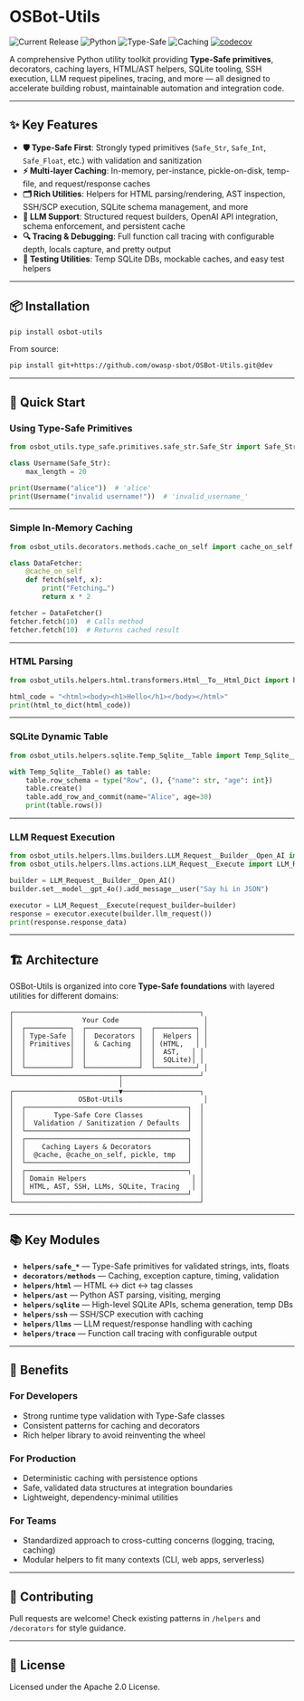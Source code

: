 # OSBot-Utils

![Current Release](https://img.shields.io/badge/release-v2.84.0-blue)
![Python](https://img.shields.io/badge/python-3.8+-green)
![Type-Safe](https://img.shields.io/badge/Type--Safe-✓-brightgreen)
![Caching](https://img.shields.io/badge/Caching-Built--In-orange)
[![codecov](https://codecov.io/gh/owasp-sbot/OSBot-Utils/graph/badge.svg?token=GNVW0COX1N)](https://codecov.io/gh/owasp-sbot/OSBot-Utils)

A comprehensive Python utility toolkit providing **Type-Safe primitives**, decorators, caching layers, HTML/AST helpers, SQLite tooling, SSH execution, LLM request pipelines, tracing, and more — all designed to accelerate building robust, maintainable automation and integration code.

---

## ✨ Key Features

* **🛡️ Type-Safe First**: Strongly typed primitives (`Safe_Str`, `Safe_Int`, `Safe_Float`, etc.) with validation and sanitization
* **⚡ Multi-layer Caching**: In-memory, per-instance, pickle-on-disk, temp-file, and request/response caches
* **🗂️ Rich Utilities**: Helpers for HTML parsing/rendering, AST inspection, SSH/SCP execution, SQLite schema management, and more
* **🧠 LLM Support**: Structured request builders, OpenAI API integration, schema enforcement, and persistent cache
* **🔍 Tracing & Debugging**: Full function call tracing with configurable depth, locals capture, and pretty output
* **🧪 Testing Utilities**: Temp SQLite DBs, mockable caches, and easy test helpers

---

## 📦 Installation

```bash
pip install osbot-utils
```

From source:

```bash
pip install git+https://github.com/owasp-sbot/OSBot-Utils.git@dev
```

---

## 🚀 Quick Start

### Using Type-Safe Primitives

```python
from osbot_utils.type_safe.primitives.safe_str.Safe_Str import Safe_Str

class Username(Safe_Str):
    max_length = 20

print(Username("alice"))  # 'alice'
print(Username("invalid username!"))  # 'invalid_username_'
```

---

### Simple In-Memory Caching

```python
from osbot_utils.decorators.methods.cache_on_self import cache_on_self

class DataFetcher:
    @cache_on_self
    def fetch(self, x):
        print("Fetching…")
        return x * 2

fetcher = DataFetcher()
fetcher.fetch(10)  # Calls method
fetcher.fetch(10)  # Returns cached result
```

---

### HTML Parsing

```python
from osbot_utils.helpers.html.transformers.Html__To__Html_Dict import html_to_dict

html_code = "<html><body><h1>Hello</h1></body></html>"
print(html_to_dict(html_code))
```

---

### SQLite Dynamic Table

```python
from osbot_utils.helpers.sqlite.Temp_Sqlite__Table import Temp_Sqlite__Table

with Temp_Sqlite__Table() as table:
    table.row_schema = type("Row", (), {"name": str, "age": int})
    table.create()
    table.add_row_and_commit(name="Alice", age=30)
    print(table.rows())
```

---

### LLM Request Execution

```python
from osbot_utils.helpers.llms.builders.LLM_Request__Builder__Open_AI import LLM_Request__Builder__Open_AI
from osbot_utils.helpers.llms.actions.LLM_Request__Execute import LLM_Request__Execute

builder = LLM_Request__Builder__Open_AI()
builder.set__model__gpt_4o().add_message__user("Say hi in JSON")

executor = LLM_Request__Execute(request_builder=builder)
response = executor.execute(builder.llm_request())
print(response.response_data)
```

---

## 🏗️ Architecture

OSBot-Utils is organized into core **Type-Safe foundations** with layered utilities for different domains:

```
┌──────────────────────────────────────────────┐
│                 Your Code                     │
│  ┌───────────┐  ┌─────────────┐  ┌──────────┐ │
│  │ Type-Safe │  │  Decorators │  │  Helpers │ │
│  │ Primitives│  │  & Caching  │  │ (HTML,   │ │
│  │           │  │             │  │  AST,   │ │
│  │           │  │             │  │  SQLite)│ │
│  └───────────┘  └─────────────┘  └──────────┘ │
└──────────────────────────┬───────────────────┘
                           │
┌──────────────────────────▼───────────────────┐
│                OSBot-Utils                    │
│  ┌────────────────────────────────────────┐  │
│  │       Type-Safe Core Classes           │  │
│  │  Validation / Sanitization / Defaults  │  │
│  └────────────────────────────────────────┘  │
│  ┌────────────────────────────────────────┐  │
│  │    Caching Layers & Decorators         │  │
│  │  @cache, @cache_on_self, pickle, tmp   │  │
│  └────────────────────────────────────────┘  │
│  ┌────────────────────────────────────────┐  │
│  │ Domain Helpers                          │ │
│  │ HTML, AST, SSH, LLMs, SQLite, Tracing   │ │
│  └────────────────────────────────────────┘  │
└──────────────────────────────────────────────┘
```

---

## 📚 Key Modules

* **`helpers/safe_*`** — Type-Safe primitives for validated strings, ints, floats
* **`decorators/methods`** — Caching, exception capture, timing, validation
* **`helpers/html`** — HTML ↔ dict ↔ tag classes
* **`helpers/ast`** — Python AST parsing, visiting, merging
* **`helpers/sqlite`** — High-level SQLite APIs, schema generation, temp DBs
* **`helpers/ssh`** — SSH/SCP execution with caching
* **`helpers/llms`** — LLM request/response handling with caching
* **`helpers/trace`** — Function call tracing with configurable output

---

## 🎯 Benefits

### For Developers

* Strong runtime type validation with Type-Safe classes
* Consistent patterns for caching and decorators
* Rich helper library to avoid reinventing the wheel

### For Production

* Deterministic caching with persistence options
* Safe, validated data structures at integration boundaries
* Lightweight, dependency-minimal utilities

### For Teams

* Standardized approach to cross-cutting concerns (logging, tracing, caching)
* Modular helpers to fit many contexts (CLI, web apps, serverless)

---

## 🤝 Contributing

Pull requests are welcome!
Check existing patterns in `/helpers` and `/decorators` for style guidance.

---

## 📄 License

Licensed under the Apache 2.0 License.
